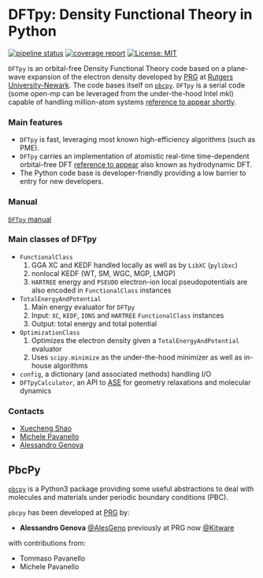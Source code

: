 # DFTpy: Density Functional Theory in Python

[![pipeline status](https://gitlab.com/pavanello-research-group/dftpy/badges/master/pipeline.svg)](https://gitlab.com/pavanello-research-group/dftpy/pipelines)
[![coverage report](https://gitlab.com/pavanello-research-group/dftpy/badges/master/coverage.svg)](https://gitlab.com/pavanello-research-group/dftpy/pipelines)
[![License: MIT](https://img.shields.io/badge/License-MIT-blue.svg)](https://opensource.org/licenses/MIT)

`DFTpy` is an orbital-free Density Functional Theory code based on a plane-wave expansion of the electron density developed by [PRG](https://sites.rutgers.edu/prg/) at [Rutgers University-Newark](http://sasn.rutgers.edu). The code bases itself on [`pbcpy`](https://gitlab.com/ales.genova/pbcpy).
`DFTpy` is a serial code (some open-mp can be leveraged from the under-the-hood Intel mkl) capable of handling million-atom systems [reference to appear shortly]().

### Main features
 - `DFTpy` is fast, leveraging most known high-efficiency algorithms (such as PME).
 - `DFTpy` carries an implementation of atomistic real-time time-dependent orbital-free DFT [reference to appear]() also known as hydrodynamic DFT.
 - The Python code base is developer-friendly providing a low barrier to entry for new developers.

### Manual
[`DFTpy` manual](http://dftpy.rutgers.edu)

### Main classes of DFTpy
 - `FunctionalClass`
    1. GGA XC and KEDF handled locally as well as by `LibXC` (`pylibxc`)
    2. nonlocal KEDF (WT, SM, WGC, MGP, LMGP)
    3. `HARTREE` energy and `PSEUDO` electron-ion local pseudopotentials are also encoded in `FunctionalClass` instances
 - `TotalEnergyAndPotential`
    1. Main energy evaluator for `DFTpy`
    2. Input: `XC`, `KEDF`, `IONS` and `HARTREE` `FunctionalClass` instances
    3. Output: total energy and total potential
- `OptimizationClass`
    1. Optimizes the electron density given a `TotalEnergyAndPotential` evaluator
    2. Uses `scipy.minimize` as the under-the-hood minimizer as well as in-house algorithms
- `config`, a dictionary (and associated methods) handling I/O
- `DFTpyCalculator`, an API to [ASE](https://wiki.fysik.dtu.dk/ase/index.html) for geometry relaxations and molecular dynamics

### Contacts
 - [Xuecheng Shao](https://sites.rutgers.edu/prg/people/xuecheng-shao/)
 - [Michele Pavanello](https://sasn.rutgers.edu/about-us/faculty-staff/michele-pavanello)
 - [Alessandro Genova](mailto:ales.genova@gmail.com)
 

## PbcPy

[`pbcpy`](https://gitlab.com/ales.genova/pbcpy) is a Python3 package providing some useful abstractions to deal with
molecules and materials under periodic boundary conditions (PBC).

`pbcpy` has been developed at [PRG](https://sites.rutgers.edu/prg/) by:
- **Alessandro Genova** [@AlesGeno](https://twitter.com/AlesGeno) previously at PRG now [@Kitware](https://twitter.com/Kitware)

with contributions from:
- Tommaso Pavanello
- Michele Pavanello


